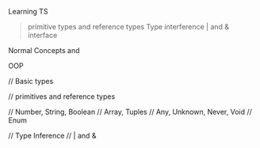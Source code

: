 Learning TS 

>primitive types and reference types
> Type 
>interference
> | and &
>interface

Normal Concepts and

OOP

// Basic types

// primitives and reference types

// Number, String, Boolean
// Array, Tuples
// Any, Unknown, Never, Void
// Enum


// Type Inference
// | and &